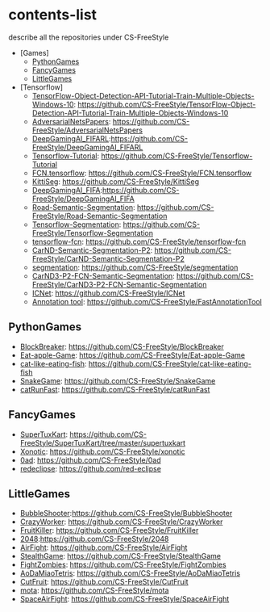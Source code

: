# contents-list
describe all the repositories under CS-FreeStyle
- [Games]
  - [PythonGames](#PythonGames)
  - [FancyGames](#FancyGames)
  - [LittleGames](#LittleGames)
- [Tensorflow]
  - [TensorFlow-Object-Detection-API-Tutorial-Train-Multiple-Objects-Windows-10](): https://github.com/CS-FreeStyle/TensorFlow-Object-Detection-API-Tutorial-Train-Multiple-Objects-Windows-10
  - [AdversarialNetsPapers](): https://github.com/CS-FreeStyle/AdversarialNetsPapers
  - [DeepGamingAI_FIFARL]():https://github.com/CS-FreeStyle/DeepGamingAI_FIFARL
  - [Tensorflow-Tutorial](): https://github.com/CS-FreeStyle/Tensorflow-Tutorial
  - [FCN.tensorflow](): https://github.com/CS-FreeStyle/FCN.tensorflow
  - [KittiSeg](): https://github.com/CS-FreeStyle/KittiSeg
  - [DeepGamingAI_FIFA]():https://github.com/CS-FreeStyle/DeepGamingAI_FIFA
  - [Road-Semantic-Segmentation](): https://github.com/CS-FreeStyle/Road-Semantic-Segmentation
  - [Tensorflow-Segmentation](): https://github.com/CS-FreeStyle/Tensorflow-Segmentation
  - [tensorflow-fcn](): https://github.com/CS-FreeStyle/tensorflow-fcn
  - [CarND-Semantic-Segmentation-P2](): https://github.com/CS-FreeStyle/CarND-Semantic-Segmentation-P2
  - [segmentation](): https://github.com/CS-FreeStyle/segmentation
  - [CarND3-P2-FCN-Semantic-Segmentation](): https://github.com/CS-FreeStyle/CarND3-P2-FCN-Semantic-Segmentation
  - [ICNet](): https://github.com/CS-FreeStyle/ICNet
  - [Annotation tool](): https://github.com/CS-FreeStyle/FastAnnotationTool

## PythonGames
* [BlockBreaker](): https://github.com/CS-FreeStyle/BlockBreaker
* [Eat-apple-Game](): https://github.com/CS-FreeStyle/Eat-apple-Game
* [cat-like-eating-fish](): https://github.com/CS-FreeStyle/cat-like-eating-fish
* [SnakeGame](): https://github.com/CS-FreeStyle/SnakeGame
* [catRunFast](): https://github.com/CS-FreeStyle/catRunFast

## FancyGames
* [SuperTuxKart](程序员专属/键盘.md): https://github.com/CS-FreeStyle/SuperTuxKart/tree/master/supertuxkart
* [Xonotic](程序员专属/键盘.md): https://github.com/CS-FreeStyle/xonotic
* [0ad](): https://github.com/CS-FreeStyle/0ad
* [redeclipse](): https://github.com/red-eclipse

## LittleGames
* [BubbleShooter]():https://github.com/CS-FreeStyle/BubbleShooter
* [CrazyWorker](): https://github.com/CS-FreeStyle/CrazyWorker
* [FruitKiller](): https://github.com/CS-FreeStyle/FruitKiller
* [2048]():https://github.com/CS-FreeStyle/2048
* [AirFight](): https://github.com/CS-FreeStyle/AirFight
* [StealthGame](): https://github.com/CS-FreeStyle/StealthGame
* [FightZombies](): https://github.com/CS-FreeStyle/FightZombies
* [AoDaMiaoTetris](): https://github.com/CS-FreeStyle/AoDaMiaoTetris
* [CutFruit](): https://github.com/CS-FreeStyle/CutFruit
* [mota](): https://github.com/CS-FreeStyle/mota
* [SpaceAirFight](): https://github.com/CS-FreeStyle/SpaceAirFight

